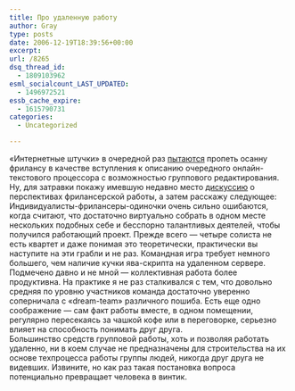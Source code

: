 ```yaml
---
title: Про удаленную работу
author: Gray
type: posts
date: 2006-12-19T18:39:56+00:00
excerpt:
url: /8265
dsq_thread_id:
  - 1809103962
esml_socialcount_LAST_UPDATED:
  - 1496972521
essb_cache_expire:
  - 1615790731
categories:
  - Uncategorized

---
```








&#171;Интернетные штучки&#187; в очередной раз <a href="http://internetno.net/2006/12/19/wrikecom-vmeste-veselo-pahat/" target="_blank">пытаются</a> пропеть осанну фрилансу в качестве вступления к описанию очередного онлайн-текстового процессора с возможностью группового редактирования.  
Ну, для затравки покажу имевшую недавно место <a href="http://www.smart.com.ua/ofisnyie-rabotniki-lohi/" target="_blank">дискуссию</a> о перспективах фрилансерской работы, а затем расскажу следующее:  
Индивидуалисты-фрилансеры-одиночки очень сильно ошибаются, когда считают, что достаточно виртуально собрать в одном месте нескольких подобных себе и бесспорно талантливых деятелей, чтобы получился работающий проект. Прежде всего &#8212; четыре солиста не есть квартет и даже понимая это теоретически, практически вы наступите на эти грабли и не раз. Командная игра требует немного большего, чем наличие кучки ява-скрипта на удаленном сервере.  
Подмечено давно и не мной &#8212; коллективная работа более продуктивна. На практике я не раз сталкивался с тем, что довольно средняя по уровню участников команда достаточно уверенно соперничала с &#171;dream-team&#187; различного пошиба. Есть еще одно соображение &#8212; сам факт работы вместе, в одном помещении, регулярно пересекаясь за чашкой кофе или в переговорке, серьезно влияет на способность понимать друг друга.  
Большинство средств групповой работы, хоть и позволяя работать удаленно, ни в коем случае не предназначены для строительства на их основе техпроцесса работы группы людей, никогда друг друга не видевших. Извините, но как раз такая постановка вопроса потенциально превращает человека в винтик.